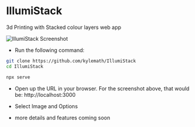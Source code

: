 # IllumiStack

3d Printing with Stacked colour layers web app

![IllumiStack Screenshot](screenshot.png)

- Run the following command:

```sh
git clone https://github.com/kylemath/IllumiStack
cd IllumiStack
```

```sh
npx serve
```

- Open up the URL in your browser. For the screenshot above, that would be: http://localhost:3000

- Select Image and Options

- more details and features coming soon

